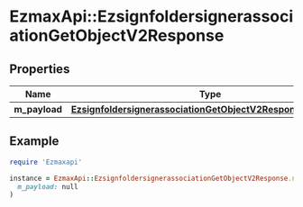 # EzmaxApi::EzsignfoldersignerassociationGetObjectV2Response

## Properties

| Name | Type | Description | Notes |
| ---- | ---- | ----------- | ----- |
| **m_payload** | [**EzsignfoldersignerassociationGetObjectV2ResponseMPayload**](EzsignfoldersignerassociationGetObjectV2ResponseMPayload.md) |  |  |

## Example

```ruby
require 'Ezmaxapi'

instance = EzmaxApi::EzsignfoldersignerassociationGetObjectV2Response.new(
  m_payload: null
)
```


